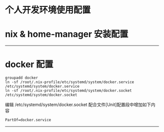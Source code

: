 个人开发环境使用配置
====

# nix & home-manager 安装配置

---



# docker 配置

```shell
groupadd docker
ln -sf /root/.nix-profile/etc/systemd/system/docker.service /etc/systemd/system/docker.service
ln -sf /root/.nix-profile/etc/systemd/system/docker.socket /etc/systemd/system/docker.socket
```

编辑 /etc/systemd/system/docker.socket 配合文件[Unit]配置段中增加如下内容
```
PartOf=docker.service
```
---